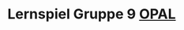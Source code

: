 # Lernspiel Gruppe 9 [OPAL](https://bildungsportal.sachsen.de/opal/auth/RepositoryEntry/19724402690/CourseNode/99251529532877)
